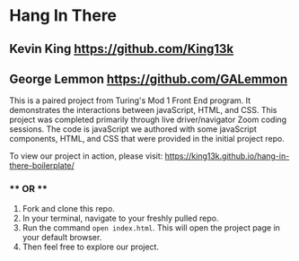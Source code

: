 # Hang In There

## Kevin King https://github.com/King13k

## George Lemmon https://github.com/GALemmon

This is a paired project from Turing's Mod 1 Front End program.  It demonstrates the interactions between javaScript, HTML, and CSS.  This project was completed primarily through live driver/navigator Zoom coding sessions.  The code is javaScript we authored with some javaScript components, HTML, and CSS that were provided in the initial project repo.

To view our project in action, please visit: https://king13k.github.io/hang-in-there-boilerplate/

### ** OR **

1. Fork and clone this repo.
2. In your terminal, navigate to your freshly pulled repo.
3. Run the command `open index.html`.  This will open the project page in your default browser.
4. Then feel free to explore our project.
